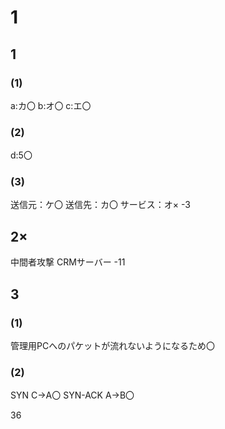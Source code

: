 # 1
## 1
### (1)
a:カ〇
b:オ〇
c:エ〇

### (2)
d:5〇

### (3)
送信元：ケ〇
送信先：カ〇
サービス：オ×
-3

## 2×
中間者攻撃
CRMサーバー
-11

## 3
### (1)
管理用PCへのパケットが流れないようになるため〇

### (2)
SYN C→A〇
SYN-ACK A→B〇

36




